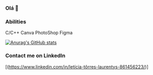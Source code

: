 ### Olá 👋

### Abilities
C/C++
Canva
PhotoShop
Figma

[![Anurag's GitHub stats](https://github-readme-stats.vercel.app/api?username=Leticialaurentys&show_icons=true&theme=tokyonight)](https://github.com/anuraghazra/github-readme-stats)

### Contact me on LinkedIn 
[<ing src='https://ing.shields.io/badge/LinkedIn-007785?style=for-the-badge&logo=linkdin&logoColor=white' alt='Linkedin' height='30'>(https://www.linkedin.com/in/letícia-tôrres-laurentys-861456223/)]
